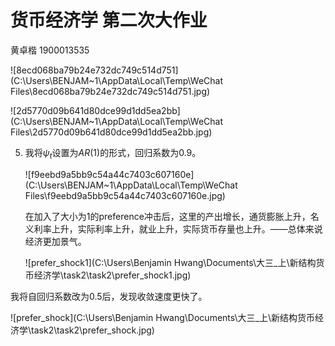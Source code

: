 # 货币经济学 第二次大作业

黄卓楷 1900013535

![8ecd068ba79b24e732dc749c514d751](C:\Users\BENJAM~1\AppData\Local\Temp\WeChat Files\8ecd068ba79b24e732dc749c514d751.jpg)

![2d5770d09b641d80dce99d1dd5ea2bb](C:\Users\BENJAM~1\AppData\Local\Temp\WeChat Files\2d5770d09b641d80dce99d1dd5ea2bb.jpg)

5. 我将$\psi_t$设置为$AR(1)$的形式，回归系数为0.9。

   ![f9eebd9a5bb9c54a44c7403c607160e](C:\Users\BENJAM~1\AppData\Local\Temp\WeChat Files\f9eebd9a5bb9c54a44c7403c607160e.jpg)

   在加入了大小为1的preference冲击后，这里的产出增长，通货膨胀上升，名义利率上升，实际利率上升，就业上升，实际货币存量也上升。——总体来说经济更加景气。

   ![prefer_shock1](C:\Users\Benjamin Hwang\Documents\大三_上\新结构货币经济学\task2\task2\prefer_shock1.jpg)



我将自回归系数改为0.5后，发现收敛速度更快了。

![prefer_shock](C:\Users\Benjamin Hwang\Documents\大三_上\新结构货币经济学\task2\task2\prefer_shock.jpg)

